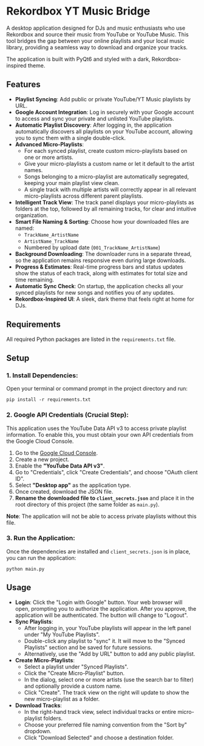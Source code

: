 # Rekordbox YT Music Bridge

A desktop application designed for DJs and music enthusiasts who use Rekordbox and source their music from YouTube or YouTube Music. This tool bridges the gap between your online playlists and your local music library, providing a seamless way to download and organize your tracks.

The application is built with PyQt6 and styled with a dark, Rekordbox-inspired theme.

## Features

- **Playlist Syncing**: Add public or private YouTube/YT Music playlists by URL.
- **Google Account Integration**: Log in securely with your Google account to access and sync your private and unlisted YouTube playlists.
- **Automatic Playlist Discovery**: After logging in, the application automatically discovers all playlists on your YouTube account, allowing you to sync them with a single double-click.
- **Advanced Micro-Playlists**:
    - For each synced playlist, create custom micro-playlists based on one or more artists.
    - Give your micro-playlists a custom name or let it default to the artist names.
    - Songs belonging to a micro-playlist are automatically segregated, keeping your main playlist view clean.
    - A single track with multiple artists will correctly appear in all relevant micro-playlists across different parent playlists.
- **Intelligent Track View**: The track panel displays your micro-playlists as folders at the top, followed by all remaining tracks, for clear and intuitive organization.
- **Smart File Naming & Sorting**: Choose how your downloaded files are named:
    - `TrackName_ArtistName`
    - `ArtistName_TrackName`
    - Numbered by upload date (`001_TrackName_ArtistName`)
- **Background Downloading**: The downloader runs in a separate thread, so the application remains responsive even during large downloads.
- **Progress & Estimates**: Real-time progress bars and status updates show the status of each track, along with estimates for total size and time remaining.
- **Automatic Sync Check**: On startup, the application checks all your synced playlists for new songs and notifies you of any updates.
- **Rekordbox-Inspired UI**: A sleek, dark theme that feels right at home for DJs.

## Requirements

All required Python packages are listed in the `requirements.txt` file.

## Setup

### 1. Install Dependencies:
Open your terminal or command prompt in the project directory and run:
```
pip install -r requirements.txt
```

### 2. Google API Credentials (Crucial Step):
This application uses the YouTube Data API v3 to access private playlist information. To enable this, you must obtain your own API credentials from the Google Cloud Console.

1.  Go to the [Google Cloud Console](https://console.cloud.google.com/).
2.  Create a new project.
3.  Enable the **"YouTube Data API v3"**.
4.  Go to "Credentials", click "Create Credentials", and choose "OAuth client ID".
5.  Select **"Desktop app"** as the application type.
6.  Once created, download the JSON file.
7.  **Rename the downloaded file to `client_secrets.json`** and place it in the root directory of this project (the same folder as `main.py`).

**Note**: The application will not be able to access private playlists without this file.

### 3. Run the Application:
Once the dependencies are installed and `client_secrets.json` is in place, you can run the application:
```
python main.py
```

## Usage

- **Login**: Click the "Login with Google" button. Your web browser will open, prompting you to authorize the application. After you approve, the application will be authenticated. The button will change to "Logout".
- **Sync Playlists**:
    - After logging in, your YouTube playlists will appear in the left panel under "My YouTube Playlists".
    - Double-click any playlist to "sync" it. It will move to the "Synced Playlists" section and be saved for future sessions.
    - Alternatively, use the "Add by URL" button to add any public playlist.
- **Create Micro-Playlists**:
    - Select a playlist under "Synced Playlists".
    - Click the "Create Micro-Playlist" button.
    - In the dialog, select one or more artists (use the search bar to filter) and optionally provide a custom name.
    - Click "Create". The track view on the right will update to show the new micro-playlist as a folder.
- **Download Tracks**:
    - In the right-hand track view, select individual tracks or entire micro-playlist folders.
    - Choose your preferred file naming convention from the "Sort by" dropdown.
    - Click "Download Selected" and choose a destination folder.

